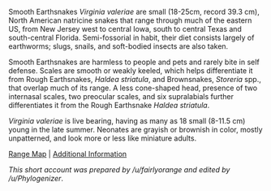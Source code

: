 Smooth Earthsnakes *Virginia valeriae* are small (18-25cm, record 39.3 cm), North American natricine snakes that range through much of the eastern US, from New Jersey west to central Iowa, south to central Texas and south-central Florida.  Semi-fossorial in habit, their diet consists largely of earthworms; slugs, snails, and soft-bodied insects are also taken.
  
Smooth Earthsnakes are harmless to people and pets and rarely bite in self defense. Scales are smooth or weakly keeled, which helps differentiate it from Rough Earthsnakes, *Haldea striatula*, and Brownsnakes, *Storeria* spp., that overlap much of its range.  A less cone-shaped head, presence of two internasal scales, two preocular scales, and six supralabials further differentiates it from the Rough Earthsnake *Haldea striatula*.
  
*Virginia valeriae* is live bearing, having as many as 18 small (8-11.5 cm) young in the late summer. Neonates are grayish or brownish in color, mostly unpatterned, and look more or less like miniature adults.

[Range Map](https://www.tn.gov/content/dam/tn/twra/images/reptiles/smooth-earth-snake/smooth-earthsnake-range-map.gif)  |  [Additional Information](https://www.tn.gov/twra/wildlife/reptiles/snakes/smooth-earthsnake.html)

*This short account was prepared by /u/fairlyorange and edited by /u/Phylogenizer*.